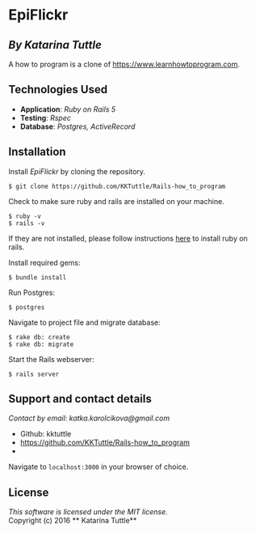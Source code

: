 #  EpiFlickr
## *By Katarina Tuttle*

A how to program is a clone of https://www.learnhowtoprogram.com. 

## Technologies Used

* **Application**: *Ruby on Rails 5*<br>
* **Testing**: *Rspec*<br>
* **Database**: *Postgres, ActiveRecord*

Installation
------------

Install *EpiFlickr* by cloning the repository.  
```
$ git clone https://github.com/KKTuttle/Rails-how_to_program
```

Check to make sure ruby and rails are installed on your machine.  
```
$ ruby -v
$ rails -v
```
If they are not installed, please follow instructions [here](http://guides.rubyonrails.org/getting_started.html#installing-rails) to install ruby on rails.

Install required gems:
```
$ bundle install
```

Run Postgres:
```
$ postgres
```

Navigate to project file and migrate database:
```
$ rake db: create
$ rake db: migrate
```

Start the Rails webserver:
```
$ rails server
```

## Support and contact details

_Contact by email: katka.karolcikova@gmail.com_
* Github: kktuttle
* https://github.com/KKTuttle/Rails-how_to_program
* 
Navigate to `localhost:3000` in your browser of choice.

License
-------
_This software is licensed under the MIT license._<br>
Copyright (c) 2016 ** Katarina Tuttle**
